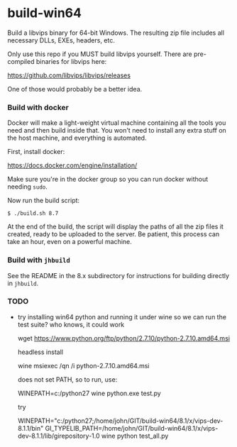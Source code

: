# build-win64

Build a libvips binary for 64-bit Windows. The resulting zip file includes all
necessary DLLs, EXEs, headers, etc.

Only use this repo if you MUST build libvips yourself. There are pre-compiled
binaries for libvips here:

https://github.com/libvips/libvips/releases

One of those would probably be a better idea. 

### Build with docker

Docker will make a light-weight virtual machine containing all the
tools you need and then build inside that. You won't need to install any
extra stuff on the host machine, and everything is automated.

First, install docker:

https://docs.docker.com/engine/installation/

Make sure you're in the docker group so you can run docker without needing
`sudo`.

Now run the build script:

```
$ ./build.sh 8.7
```

At the end of the build, the script will display the paths of all the
zip files it created, ready to be uploaded to the server. Be patient,
this process can take an hour, even on a powerful machine.

### Build with `jhbuild`

See the README in the 8.x subdirectory for instructions for building
directly in `jhbuild`.

### TODO

- try installing win64 python and running it under wine so we can run the test
  suite? who knows, it could work

	wget https://www.python.org/ftp/python/2.7.10/python-2.7.10.amd64.msi

  headless install

	wine msiexec /qn /i python-2.7.10.amd64.msi 

  does not set PATH, so to run, use:

	WINEPATH=c:/python27 wine python.exe test.py

  try

	WINEPATH="c:/python27;/home/john/GIT/build-win64/8.1/x/vips-dev-8.1.1/bin" GI_TYPELIB_PATH=/home/john/GIT/build-win64/8.1/x/vips-dev-8.1.1/lib/girepository-1.0 wine python test_all.py


